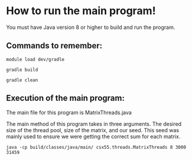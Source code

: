 # How to run the main program!
You must have Java version 8 or higher to build and run the program.

## Commands to remember:
```
module load dev/gradle
```
```
gradle build
```

```
gradle clean
```

## Execution of the main program:
The main file for this program is MatrixThreads.java


The main method of this program takes in three arguments. The desired size of the thread pool, size of the matrix, and our seed.
This seed was mainly used to ensure we were getting the correct sum for each matrix.
```
java -cp build/classes/java/main/ csx55.threads.MatrixThreads 8 3000 31459
```
